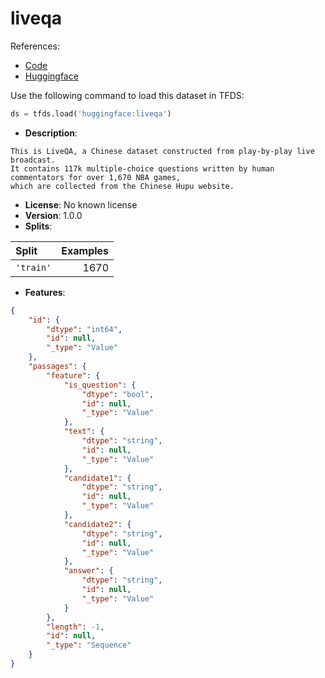 # liveqa

References:

*   [Code](https://github.com/huggingface/datasets/blob/master/datasets/liveqa)
*   [Huggingface](https://huggingface.co/datasets/liveqa)



Use the following command to load this dataset in TFDS:

```python
ds = tfds.load('huggingface:liveqa')
```

*   **Description**:

```
This is LiveQA, a Chinese dataset constructed from play-by-play live broadcast.
It contains 117k multiple-choice questions written by human commentators for over 1,670 NBA games,
which are collected from the Chinese Hupu website.
```

*   **License**: No known license
*   **Version**: 1.0.0
*   **Splits**:

Split  | Examples
:----- | -------:
`'train'` | 1670

*   **Features**:

```json
{
    "id": {
        "dtype": "int64",
        "id": null,
        "_type": "Value"
    },
    "passages": {
        "feature": {
            "is_question": {
                "dtype": "bool",
                "id": null,
                "_type": "Value"
            },
            "text": {
                "dtype": "string",
                "id": null,
                "_type": "Value"
            },
            "candidate1": {
                "dtype": "string",
                "id": null,
                "_type": "Value"
            },
            "candidate2": {
                "dtype": "string",
                "id": null,
                "_type": "Value"
            },
            "answer": {
                "dtype": "string",
                "id": null,
                "_type": "Value"
            }
        },
        "length": -1,
        "id": null,
        "_type": "Sequence"
    }
}
```


